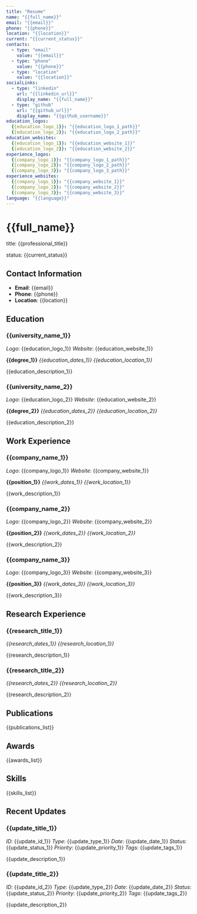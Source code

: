 ```yaml
---
title: "Resume"
name: "{{full_name}}"
email: "{{email}}"
phone: "{{phone}}"
location: "{{location}}"
current: "{{current_status}}"
contacts:
  - type: "email"
    value: "{{email}}"
  - type: "phone"
    value: "{{phone}}"
  - type: "location"
    value: "{{location}}"
socialLinks:
  - type: "linkedin"
    url: "{{linkedin_url}}"
    display_name: "{{full_name}}"
  - type: "github"
    url: "{{github_url}}"
    display_name: "{{github_username}}"
education_logos:
  {{education_logo_1}}: "{{education_logo_1_path}}"
  {{education_logo_2}}: "{{education_logo_2_path}}"
education_websites:
  {{education_logo_1}}: "{{education_website_1}}"
  {{education_logo_2}}: "{{education_website_2}}"
experience_logos:
  {{company_logo_1}}: "{{company_logo_1_path}}"
  {{company_logo_2}}: "{{company_logo_2_path}}"
  {{company_logo_3}}: "{{company_logo_3_path}}"
experience_websites:
  {{company_logo_1}}: "{{company_website_1}}"
  {{company_logo_2}}: "{{company_website_2}}"
  {{company_logo_3}}: "{{company_website_3}}"
language: "{{language}}"
---
```

# {{full_name}}

title: {{professional_title}}

status: {{current_status}}

## Contact Information

- **Email**: {{email}}
- **Phone**: {{phone}}
- **Location**: {{location}}

## Education

### {{university_name_1}}

*Logo*: {{education_logo_1}}
*Website*: {{education_website_1}}

**{{degree_1}}**
*{{education_dates_1}}*
*{{education_location_1}}*

{{education_description_1}}

### {{university_name_2}}

*Logo*: {{education_logo_2}}
*Website*: {{education_website_2}}

**{{degree_2}}**
*{{education_dates_2}}*
*{{education_location_2}}*

{{education_description_2}}

## Work Experience

### {{company_name_1}}

*Logo*: {{company_logo_1}}
*Website*: {{company_website_1}}

**{{position_1}}**
*{{work_dates_1}}*
*{{work_location_1}}*

{{work_description_1}}

### {{company_name_2}}

*Logo*: {{company_logo_2}}
*Website*: {{company_website_2}}

**{{position_2}}**
*{{work_dates_2}}*
*{{work_location_2}}*

{{work_description_2}}

### {{company_name_3}}

*Logo*: {{company_logo_3}}
*Website*: {{company_website_3}}

**{{position_3}}**
*{{work_dates_3}}*
*{{work_location_3}}*

{{work_description_3}}

## Research Experience

### {{research_title_1}}

*{{research_dates_1}}*
*{{research_location_1}}*

{{research_description_1}}

### {{research_title_2}}

*{{research_dates_2}}*
*{{research_location_2}}*

{{research_description_2}}

## Publications

{{publications_list}}

## Awards

{{awards_list}}

## Skills

{{skills_list}}

## Recent Updates

### {{update_title_1}}

*ID*: {{update_id_1}}
*Type*: {{update_type_1}}
*Date*: {{update_date_1}}
*Status*: {{update_status_1}}
*Priority*: {{update_priority_1}}
*Tags*: {{update_tags_1}}

{{update_description_1}}

### {{update_title_2}}

*ID*: {{update_id_2}}
*Type*: {{update_type_2}}
*Date*: {{update_date_2}}
*Status*: {{update_status_2}}
*Priority*: {{update_priority_2}}
*Tags*: {{update_tags_2}}

{{update_description_2}}
